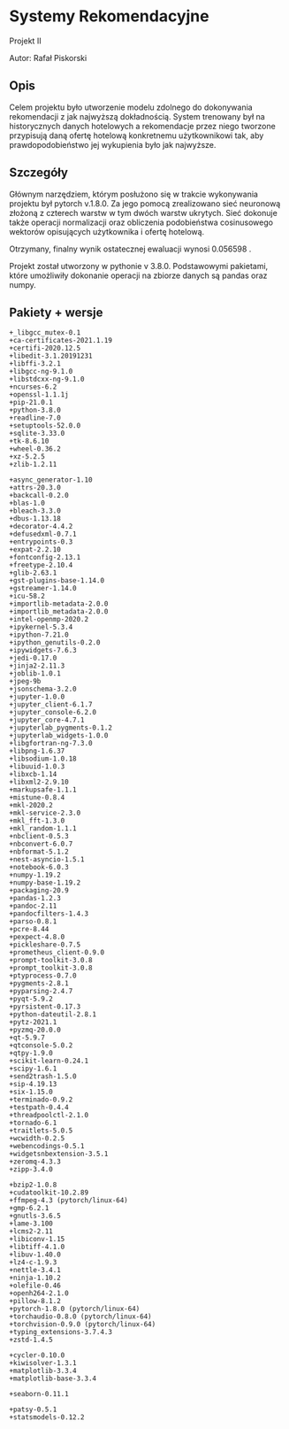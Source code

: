 # Systemy Rekomendacyjne 

Projekt II

Autor: Rafał Piskorski

## Opis
Celem projektu było utworzenie modelu zdolnego do dokonywania rekomendacji z jak najwyższą dokładnością. System trenowany był na historycznych danych hotelowych a rekomendacje przez niego tworzone przypisują daną ofertę hotelową konkretnemu użytkownikowi tak, aby prawdopodobieństwo jej wykupienia było jak najwyższe.

## Szczegóły

Głównym narzędziem, którym posłużono się w trakcie wykonywania projektu był pytorch v.1.8.0. Za jego pomocą zrealizowano sieć neuronową złożoną z czterech warstw w tym dwóch warstw ukrytych. Sieć dokonuje także operacji normalizacji oraz obliczenia podobieństwa cosinusowego wektorów opisujących użytkownika i ofertę hotelową.

Otrzymany, finalny wynik ostatecznej ewaluacji wynosi  0.056598 .

Projekt został utworzony w pythonie v 3.8.0.
Podstawowymi pakietami, które umożliwiły dokonanie operacji na zbiorze danych są pandas oraz numpy.

## Pakiety + wersje

	+_libgcc_mutex-0.1 
    +ca-certificates-2021.1.19 
    +certifi-2020.12.5 
    +libedit-3.1.20191231 
    +libffi-3.2.1 
    +libgcc-ng-9.1.0 
    +libstdcxx-ng-9.1.0 
    +ncurses-6.2 
    +openssl-1.1.1j 
    +pip-21.0.1 
    +python-3.8.0 
    +readline-7.0 
    +setuptools-52.0.0 
    +sqlite-3.33.0 
    +tk-8.6.10 
    +wheel-0.36.2
    +xz-5.2.5 
    +zlib-1.2.11 

	+async_generator-1.10
    +attrs-20.3.0
    +backcall-0.2.0
    +blas-1.0 
    +bleach-3.3.0
    +dbus-1.13.18 
    +decorator-4.4.2
    +defusedxml-0.7.1
    +entrypoints-0.3 
    +expat-2.2.10 
    +fontconfig-2.13.1 
    +freetype-2.10.4 
    +glib-2.63.1 
    +gst-plugins-base-1.14.0 
    +gstreamer-1.14.0 
    +icu-58.2 
    +importlib-metadata-2.0.0
    +importlib_metadata-2.0.0
    +intel-openmp-2020.2 
    +ipykernel-5.3.4 
    +ipython-7.21.0 
    +ipython_genutils-0.2.0
    +ipywidgets-7.6.3
    +jedi-0.17.0 
    +jinja2-2.11.3
    +joblib-1.0.1
    +jpeg-9b 
    +jsonschema-3.2.0
    +jupyter-1.0.0 
    +jupyter_client-6.1.7
    +jupyter_console-6.2.0
    +jupyter_core-4.7.1 
    +jupyterlab_pygments-0.1.2
    +jupyterlab_widgets-1.0.0
    +libgfortran-ng-7.3.0 
    +libpng-1.6.37 
    +libsodium-1.0.18 
    +libuuid-1.0.3 
    +libxcb-1.14 
    +libxml2-2.9.10 
    +markupsafe-1.1.1 
    +mistune-0.8.4 
    +mkl-2020.2 
    +mkl-service-2.3.0 
    +mkl_fft-1.3.0 
    +mkl_random-1.1.1 
    +nbclient-0.5.3
    +nbconvert-6.0.7 
    +nbformat-5.1.2
    +nest-asyncio-1.5.1
    +notebook-6.0.3 
    +numpy-1.19.2 
    +numpy-base-1.19.2 
    +packaging-20.9
    +pandas-1.2.3 
    +pandoc-2.11 
    +pandocfilters-1.4.3 
    +parso-0.8.1
    +pcre-8.44 
    +pexpect-4.8.0
    +pickleshare-0.7.5
    +prometheus_client-0.9.0
    +prompt-toolkit-3.0.8
    +prompt_toolkit-3.0.8
    +ptyprocess-0.7.0
    +pygments-2.8.1
    +pyparsing-2.4.7
    +pyqt-5.9.2 
    +pyrsistent-0.17.3 
    +python-dateutil-2.8.1
    +pytz-2021.1
    +pyzmq-20.0.0 
    +qt-5.9.7 
    +qtconsole-5.0.2
    +qtpy-1.9.0
    +scikit-learn-0.24.1 
    +scipy-1.6.1 
    +send2trash-1.5.0
    +sip-4.19.13 
    +six-1.15.0 
    +terminado-0.9.2 
    +testpath-0.4.4
    +threadpoolctl-2.1.0
    +tornado-6.1 
    +traitlets-5.0.5
    +wcwidth-0.2.5
    +webencodings-0.5.1 
    +widgetsnbextension-3.5.1 
    +zeromq-4.3.3 
    +zipp-3.4.0

	+bzip2-1.0.8 
    +cudatoolkit-10.2.89 
    +ffmpeg-4.3 (pytorch/linux-64)
    +gmp-6.2.1 
    +gnutls-3.6.5 
    +lame-3.100 
    +lcms2-2.11 
    +libiconv-1.15 
    +libtiff-4.1.0 
    +libuv-1.40.0 
    +lz4-c-1.9.3 
    +nettle-3.4.1 
    +ninja-1.10.2 
    +olefile-0.46
    +openh264-2.1.0 
    +pillow-8.1.2 
    +pytorch-1.8.0 (pytorch/linux-64)
    +torchaudio-0.8.0 (pytorch/linux-64)
    +torchvision-0.9.0 (pytorch/linux-64)
    +typing_extensions-3.7.4.3
    +zstd-1.4.5 

	+cycler-0.10.0 
    +kiwisolver-1.3.1 
    +matplotlib-3.3.4 
    +matplotlib-base-3.3.4 

	+seaborn-0.11.1

	+patsy-0.5.1 
    +statsmodels-0.12.2 






